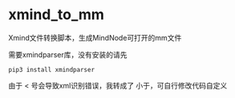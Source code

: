 # xmind_to_mm
Xmind文件转换脚本，生成MindNode可打开的mm文件

需要xmindparser库，没有安装的请先
```
pip3 install xmindparser
```

由于 < 号会导致xml识别错误，我转成了 小于，可自行修改代码自定义
